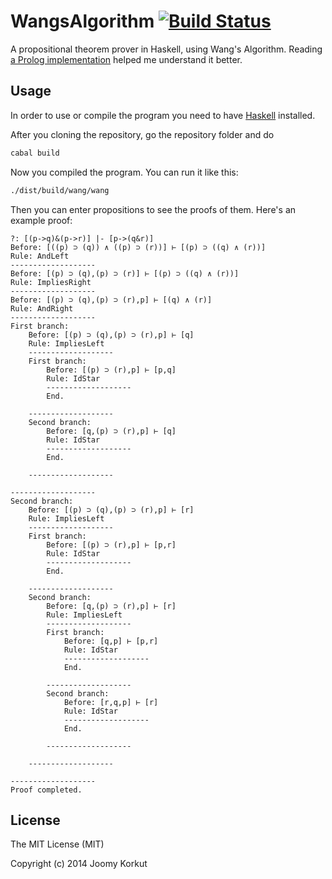 WangsAlgorithm [![Build Status](https://secure.travis-ci.org/joom/WangsAlgorithm.svg)](http://travis-ci.org/joom/WangsAlgorithm)
==============

A propositional theorem prover in Haskell, using Wang's Algorithm. Reading [a Prolog implementation](https://github.com/benhuds/Prolog) helped me understand it better.

## Usage

In order to use or compile the program you need to have [Haskell](http://www.haskell.org/) installed.

After you cloning the repository, go the repository folder and do

```bash
cabal build
```

Now you compiled the program. You can run it like this:

```bash
./dist/build/wang/wang
```

Then you can enter propositions to see the proofs of them. Here's an example proof:

```
?: [(p->q)&(p->r)] |- [p->(q&r)]
Before: [((p) ⊃ (q)) ∧ ((p) ⊃ (r))] ⊢ [(p) ⊃ ((q) ∧ (r))]
Rule: AndLeft
-------------------
Before: [(p) ⊃ (q),(p) ⊃ (r)] ⊢ [(p) ⊃ ((q) ∧ (r))]
Rule: ImpliesRight
-------------------
Before: [(p) ⊃ (q),(p) ⊃ (r),p] ⊢ [(q) ∧ (r)]
Rule: AndRight
-------------------
First branch:
    Before: [(p) ⊃ (q),(p) ⊃ (r),p] ⊢ [q]
    Rule: ImpliesLeft
    -------------------
    First branch:
        Before: [(p) ⊃ (r),p] ⊢ [p,q]
        Rule: IdStar
        -------------------
        End.

    -------------------
    Second branch:
        Before: [q,(p) ⊃ (r),p] ⊢ [q]
        Rule: IdStar
        -------------------
        End.

    -------------------

-------------------
Second branch:
    Before: [(p) ⊃ (q),(p) ⊃ (r),p] ⊢ [r]
    Rule: ImpliesLeft
    -------------------
    First branch:
        Before: [(p) ⊃ (r),p] ⊢ [p,r]
        Rule: IdStar
        -------------------
        End.

    -------------------
    Second branch:
        Before: [q,(p) ⊃ (r),p] ⊢ [r]
        Rule: ImpliesLeft
        -------------------
        First branch:
            Before: [q,p] ⊢ [p,r]
            Rule: IdStar
            -------------------
            End.

        -------------------
        Second branch:
            Before: [r,q,p] ⊢ [r]
            Rule: IdStar
            -------------------
            End.

        -------------------

    -------------------

-------------------
Proof completed.
```

## License

The MIT License (MIT)

Copyright (c) 2014 Joomy Korkut
